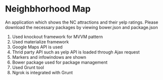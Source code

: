 # Neighbhorhood Map

An application which shows the NC attractions and their yelp ratings.
Please download the necessary packages by viewing bower.json and package.json

1. Used knockout framework for MVVM pattern
2. Used materialize framework
3. Google Maps API is used
4. Thrid party API such as yelp API is loaded through Ajax request
5. Markers and infowindows are shown
6. Bower package used for package management
7. Used Grunt tool
8. Ngrok is integrated with Grunt

